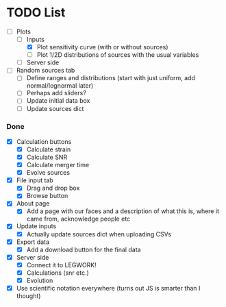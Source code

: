 # TODO List

- [ ] Plots
    - [ ] Inputs
        - [x] Plot sensitivity curve (with or without sources)
        - [ ] Plot 1/2D distributions of sources with the usual variables
    - [ ] Server side
- [ ] Random sources tab
    - [ ] Define ranges and distributions (start with just uniform, add normal/lognormal later)
    - [ ] Perhaps add sliders?
    - [ ] Update initial data box
    - [ ] Update sources dict

### Done
- [x] Calculation buttons
    - [x] Calculate strain
    - [x] Calculate SNR
    - [x] Calculate merger time
    - [x] Evolve sources
- [x] File input tab
    - [x] Drag and drop box
    - [x] Browse button
- [x] About page
    - [x] Add a page with our faces and a description of what this is, where it came from, acknowledge people etc
- [x] Update inputs
    - [x] Actually update sources dict when uploading CSVs
- [x] Export data
    - [x] Add a download button for the final data
- [x] Server side
    - [x] Connect it to LEGWORK!
    - [x] Calculations (snr etc.)
    - [x] Evolution
- [x] Use scientific notation everywhere (turns out JS is smarter than I thought)